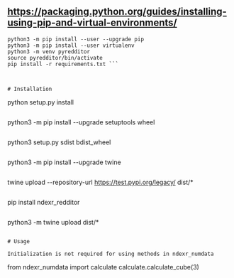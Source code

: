 ## https://packaging.python.org/guides/installing-using-pip-and-virtual-environments/

``` 
python3 -m pip install --user --upgrade pip
python3 -m pip install --user virtualenv
python3 -m venv pyredditor
source pyredditor/bin/activate
pip install -r requirements.txt ```



# Installation

```
python setup.py install
```

```
python3 -m pip install --upgrade setuptools wheel
```

```
python3 setup.py sdist bdist_wheel
```

```
python3 -m pip install --upgrade twine
```

```
twine upload --repository-url https://test.pypi.org/legacy/ dist/*
```
```
pip install ndexr_redditor
```

```
python3 -m twine upload dist/*
```

# Usage

Initialization is not required for using methods in ndexr_numdata
```
from ndexr_numdata import calculate
calculate.calculate_cube(3)
```
